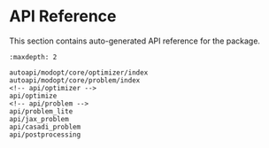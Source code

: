 # API Reference
This section contains auto-generated API reference for the package.

```{toctree}
:maxdepth: 2

autoapi/modopt/core/optimizer/index
autoapi/modopt/core/problem/index
<!-- api/optimizer -->
api/optimize
<!-- api/problem -->
api/problem_lite
api/jax_problem
api/casadi_problem
api/postprocessing
```